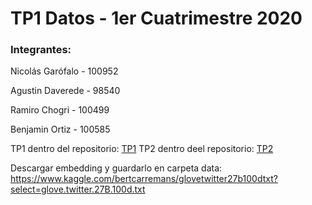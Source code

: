 # TP1 Datos - 1er Cuatrimestre 2020

### Integrantes: 

Nicolás Garófalo - 100952

Agustin Daverede - 98540

Ramiro Chogri - 100499

Benjamin Ortiz - 100585

TP1 dentro del repositorio: [TP1](TP1.ipynb)
TP2 dentro deel repositorio: [TP2](TP2.ipynb)

Descargar embedding y guardarlo en carpeta data: https://www.kaggle.com/bertcarremans/glovetwitter27b100dtxt?select=glove.twitter.27B.100d.txt
